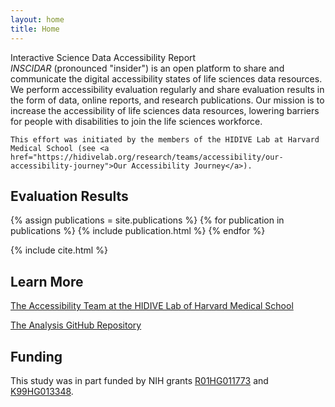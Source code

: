 ```yaml
---
layout: home
title: Home
---
```


<div class='title-panel'>
<div class='title'>
    Interactive Science Data Accessibility Report
</div>
<div class='subtitle'>
    <dfn>INSCIDAR</dfn> (pronounced "insider") is an open platform to share and communicate the digital accessibility states of life sciences data resources. We perform accessibility evaluation regularly and share evaluation results in the form of data, online reports, and research publications. Our mission is to increase the accessibility of life sciences data resources, lowering barriers for people with disabilities to join the life sciences workforce.

    This effort was initiated by the members of the HIDIVE Lab at Harvard Medical School (see <a href="https://hidivelab.org/research/teams/accessibility/our-accessibility-journey">Our Accessibility Journey</a>).
</div>
</div>

## Evaluation Results 

{% assign publications = site.publications %}
{% for publication in publications %}
{% include publication.html %}
{% endfor %}

{% include cite.html %}

## Learn More

<a href="https://hidivelab.org/research/teams/accessibility/">The Accessibility Team at the HIDIVE Lab of Harvard Medical School</a>


<a href="https://github.com/hms-dbmi/life-sciences-a11y-evaluation">The Analysis GitHub Repository</a>

## Funding

This study was in part funded by NIH grants <a href="https://reporter.nih.gov/project-details/10452031">R01HG011773</a> and <a href="https://reporter.nih.gov/project-details/10984200">K99HG013348</a>.

